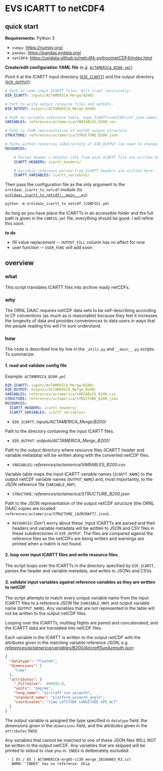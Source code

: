 # EVS ICARTT to netCDF4

## quick start

**Requirements:** Python 3

* `numpy`: https://numpy.org/
* `pandas`: https://pandas.pydata.org/
* `netCDF4`: https://unidata.github.io/netcdf4-python/netCDF4/index.html

**Create/edit configuration YAML file** (e.g. [`ACTAMERICA_B200.yml`](ACTAMERICA_B200.yml)) 

Point it at the ICARTT input directory ([`DIR_ICARTT`](inputs/ACTAMERICA_Merge/B200/)) and the output directory ([`DIR_OUTPUT`](outputs/ACTAMERICA_Merge_B200/)):

```yaml
# Path to some input ICARTT files. Will crawl recursively.
DIR_ICARTT: inputs/ACTAMERICA_Merge/B200/

# Path to write output resource files and netCDFs.
DIR_OUTPUT: outputs/ACTAMERICA_Merge_B200/

# Path to variable reference table, maps ICARTT<>netCDF<>CF.json names.
VARIABLES: references/actamerica/VARIABLES_B200.csv

# Path to JSON representation of netCDF output structure.
STRUCTURE: references/actamerica/STRUCTURE_B200.json

# Paths within resources subdirectory of DIR_OUTPUT (no need to change).
RESOURCES:

    # Parsed header + helpful info from each ICARTT file are written here.
    ICARTT_HEADERS: icartt_headers/

    # Variable reference parsed from ICARTT headers are written here.
    ICARTT_VARIABLES: icartt_variables/
```

Then pass the configuration file as the only argument to the `ornldaac_icartt_to_netcdf` module (to [`ornldaac_icartt_to_netcdf/__main__.py`](ornldaac_icartt_to_netcdf/__main__.py)):

```python
python -m ornldaac_icartt_to_netcdf [CONFIG].yml
```

As long as you have place the ICARTTs in an accessible folder and the full path is given in the `CONFIG.yml` file, everything should be good. I will refine this soon.

**to do**

* fill value replacement -- `OUTPUT_FILL` column has no affect for now
* user function -- `USER_FUNC` will add soon

## overview

### what

This script translates ICARTT files into archive ready netCDFs. 

### why

The ORNL DAAC requires netCDF data sets to be self-describing according to CF conventions (as much as is reasonable) because they feel it increases the longevity of data and provides conveniences to data users in ways that the people reading this will I'm sure understand.

### how

The code is described line by line in the `_utils.py` and `__main__.py` scripts. To summarize:

#### 1. read and validate config file

Example: *`ACTAMERICA_B200.yml`*

```yaml
DIR_ICARTT: inputs/ACTAMERICA_Merge/B200/
DIR_OUTPUT: outputs/ACTAMERICA_Merge_B200/
VARIABLES: references/actamerica/VARIABLES_B200.csv
STRUCTURE: references/actamerica/STRUCTURE_B200.json
RESOURCES:
  ICARTT_HEADERS: icartt_headers/
  ICARTT_VARIABLES: icartt_variables/
```

* `DIR_ICARTT`: *inputs/ACTAMERICA_Merge/B200/*

Path to the directory containing the input ICARTT files.

* `DIR_OUTPUT`: *outputs/ACTAMERICA_Merge_B200/*

Path to the output directory where resource files (ICARTT header and variable metadata) will be written along with the converted netCDF files.

* `VARIABLES`: *references/actamerica/VARIABLES_B200.csv*

Variable table maps the input ICARTT variable names (`ICARTT_NAME`) to the output netCDF variable names (`OUTPUT_NAME`) and, most importantly, to the JSON reference file (`VARIABLE_MAP`).

* `STRUCTURE`: *references/actamerica/STRUCTURE_B200.json*

Path to the JSON representation of the output netCDF structure (the ORNL DAAC copies are located: *`references/actamerica/STRUCTURE_[AIRCRAFT].json`*). 

* `RESOURCES`: Don't worry about these. Input ICARTTs are parsed and their headers and variable metadata will be written to JSON and CSV files in these subdirectories in `DIR_OUTPUT`. The files are compared against the reference files as the netCDFs are being written and warnings are printed when a match is not found.

#### 2. loop over input ICARTT files and write resource files.

The script loops over the ICARTTs in the directory specified by  `DIR_ICARTT`, parses the header and variable metadata, and writes to JSONs and CSVs.

#### 3. validate input variables against reference variables as they are written to netCDF

The script attempts to match every unique variable name from the input ICARTT files to a reference JSON file (`VARIABLE_MAP`) and output variable name (`OUTPUT_NAME`). Any variables that are not represented in the table will not be written to the output netCDF files.

Looping over the ICARTTs, multileg flights are paired and concatenated, and the ICARTT data are translated into netCDF files.

Each variable in the ICARTT is written to the output netCDF with the attributes given in the matching variable reference JSON; e.g. *[references/actamerica/variables/B200/AircraftSunAzimuth.json](references/actamerica/variables/B200/AircraftSunAzimuth.json)*:

```json
{
  "datatype": "float64",
  "dimensions": [
    "time"
  ],
  "attributes": {
    "_FillValue": -999999.0,
    "units": "degree",
    "long_name": "aircraft sun azimuth",
    "standard_name": "platform_azimuth_angle",
    "coordinates": "time LATITUDE LONGITUDE GPS_ALT"
  }
}
```

The output variable is assigned the type specified in `datatype` field, the dimensions given in the `dimensions` field, and the attributes given in the `attributes` field. 

Any variables that cannot be matched to one of these JSON files WILL NOT be written to the output netCDF. Any variables that are skipped will be printed to stdout to clue you in. `INDEX` is deliberately excluded:

```shell
 - [ 85 / 85 ] ACTAMERICA-mrg05-c130_merge_20160803_R3.ict 
   WARN: 'INDEX' has no reference. Skip
```
